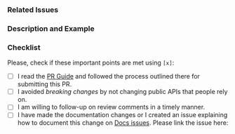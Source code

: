 
### Related Issues

<!--
- list all issues that are related to this PR (e.g: "#123, #124)
- if this PR closes some issue, use "Closes #123"
-->

### Description and Example

<!--
- if related issues don't already describe the problem you are trying to solve (and why it's important), please say it here
- try to give a small example of the most important thing you actually changed (code snippets, screenshots, file name, and others are welcomed)
-->

### Checklist	

Please, check if these important points are met using `[x]`:	

- [ ] I read the [PR Guide] and followed the process outlined there for submitting this PR.	
- [ ] I avoided _breaking changes_ by not changing public APIs that people rely on. <!-- if that wasn't possible, please tell us why and how it changed -->	
- [ ] I am willing to follow-up on review comments in a timely manner.	
- [ ] I have made the documentation changes or I created an issue explaining how to document this change on [Docs issues](https://github.com/ZupIT/beagle-docs/issues). Please link the issue here:	

<!-- Links -->	
[PR Guide]: https://github.com/ZupIT/beagle/blob/main/doc/contributing/pull_requests.md
